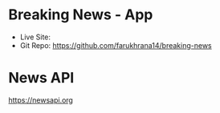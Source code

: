 # Breaking News - App

* Live Site:
* Git Repo: https://github.com/farukhrana14/breaking-news 

# News API
https://newsapi.org